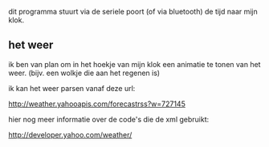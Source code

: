 dit programma stuurt via de seriele poort (of via bluetooth) de tijd naar mijn klok.

het weer
--------
ik ben van plan om in het hoekje van mijn klok een animatie te tonen van het weer. (bijv. een wolkje die aan het regenen is)

ik kan het weer parsen vanaf deze url: 

http://weather.yahooapis.com/forecastrss?w=727145

hier nog meer informatie over de code's die de xml gebruikt:

http://developer.yahoo.com/weather/
